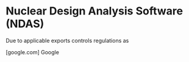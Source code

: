 # Nuclear Design Analysis Software (NDAS)

Due to applicable exports controls regulations as

[google.com] Google

